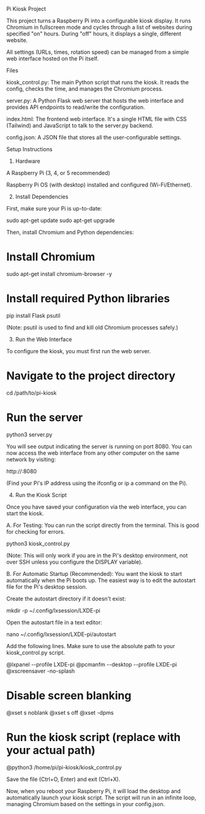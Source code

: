 Pi Kiosk Project

This project turns a Raspberry Pi into a configurable kiosk display. It runs Chromium in fullscreen mode and cycles through a list of websites during specified "on" hours. During "off" hours, it displays a single, different website.

All settings (URLs, times, rotation speed) can be managed from a simple web interface hosted on the Pi itself.

Files

kiosk_control.py: The main Python script that runs the kiosk. It reads the config, checks the time, and manages the Chromium process.

server.py: A Python Flask web server that hosts the web interface and provides API endpoints to read/write the configuration.

index.html: The frontend web interface. It's a single HTML file with CSS (Tailwind) and JavaScript to talk to the server.py backend.

config.json: A JSON file that stores all the user-configurable settings.

Setup Instructions

1. Hardware

A Raspberry Pi (3, 4, or 5 recommended)

Raspberry Pi OS (with desktop) installed and configured (Wi-Fi/Ethernet).

2. Install Dependencies

First, make sure your Pi is up-to-date:

sudo apt-get update
sudo apt-get upgrade


Then, install Chromium and Python dependencies:

# Install Chromium
sudo apt-get install chromium-browser -y

# Install required Python libraries
pip install Flask psutil


(Note: psutil is used to find and kill old Chromium processes safely.)

3. Run the Web Interface

To configure the kiosk, you must first run the web server.

# Navigate to the project directory
cd /path/to/pi-kiosk

# Run the server
python3 server.py


You will see output indicating the server is running on port 8080. You can now access the web interface from any other computer on the same network by visiting:

http://<your-pi-ip-address>:8080

(Find your Pi's IP address using the ifconfig or ip a command on the Pi).

4. Run the Kiosk Script

Once you have saved your configuration via the web interface, you can start the kiosk.

A. For Testing:
You can run the script directly from the terminal. This is good for checking for errors.

python3 kiosk_control.py


(Note: This will only work if you are in the Pi's desktop environment, not over SSH unless you configure the DISPLAY variable).

B. For Automatic Startup (Recommended):
You want the kiosk to start automatically when the Pi boots up. The easiest way is to edit the autostart file for the Pi's desktop session.

Create the autostart directory if it doesn't exist:

mkdir -p ~/.config/lxsession/LXDE-pi


Open the autostart file in a text editor:

nano ~/.config/lxsession/LXDE-pi/autostart


Add the following lines. Make sure to use the absolute path to your kiosk_control.py script.

@lxpanel --profile LXDE-pi
@pcmanfm --desktop --profile LXDE-pi
@xscreensaver -no-splash

# Disable screen blanking
@xset s noblank
@xset s off
@xset -dpms

# Run the kiosk script (replace with your actual path)
@python3 /home/pi/pi-kiosk/kiosk_control.py


Save the file (Ctrl+O, Enter) and exit (Ctrl+X).

Now, when you reboot your Raspberry Pi, it will load the desktop and automatically launch your kiosk script. The script will run in an infinite loop, managing Chromium based on the settings in your config.json.